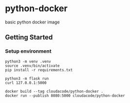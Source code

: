 # python-docker
basic python docker image

## Getting Started

### Setup environment
```
python3 -m venv .venv
source .venv/bin/activate
pip install -r requirements.txt
```

```
python3 -m flask run
curl 127.0.0.1:5000
```

```
docker build --tag cloudacode/python-docker .
docker run --publish 8080:5000 cloudacode/python-docker
```
